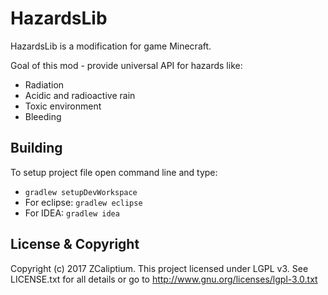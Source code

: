 # HazardsLib
HazardsLib is a modification for game Minecraft.

Goal of this mod - provide universal API for hazards like:
 * Radiation
 * Acidic and radioactive rain
 * Toxic environment
 * Bleeding

## Building
To setup project file open command line and type:
 * `gradlew setupDevWorkspace`
 * For eclipse: `gradlew eclipse`
 * For IDEA: `gradlew idea`
 
## License & Copyright
Copyright (c) 2017 ZCaliptium.
This project licensed under LGPL v3. See LICENSE.txt for all details or go to http://www.gnu.org/licenses/lgpl-3.0.txt